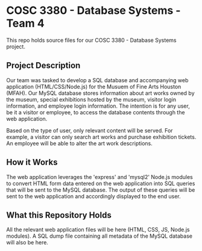 # COSC 3380 - Database Systems - Team 4
This repo holds source files for our COSC 3380 - Database Systems project. 

## Project Description
Our team was tasked to develop a SQL database and accompanying web application (HTML/CSS/Node.js) for the Musuem of Fine Arts Houston (MFAH). Our MySQL database stores information about art works owned by the museum, special exhibitions hosted by the museum, visitor login information, and employee login information. The intention is for any user, be it a visitor or employee, to access the database contents through the web application. 

Based on the type of user, only relevant content will be served. For example, a visitor can only search art works and purchase exhibition tickets. An employee will be able to alter the art work descriptions.

## How it Works
The web application leverages the 'express' and 'mysql2' Node.js modules to convert HTML form data entered on the web application into SQL queries that will be sent to the MySQL database. The output of these queries will be sent to the web application and accordingly displayed to the end user.

## What this Repository Holds
All the relevant web application files will be here (HTML, CSS, JS, Node.js modules). A SQL dump file containing all metadata of the MySQL database will also be here.
